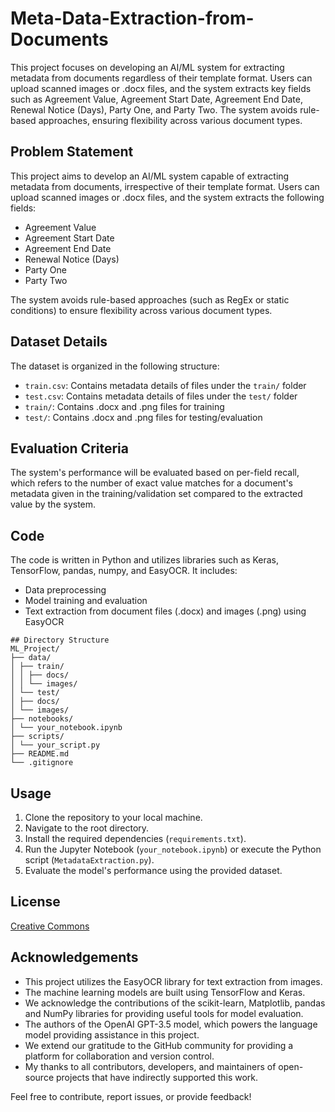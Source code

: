 # Meta-Data-Extraction-from-Documents
This project focuses on developing an AI/ML system for extracting metadata from documents regardless of their template format. Users can upload scanned images or .docx files, and the system extracts key fields such as Agreement Value, Agreement Start Date, Agreement End Date, Renewal Notice (Days), Party One, and Party Two. The system avoids rule-based approaches, ensuring flexibility across various document types.

## Problem Statement
This project aims to develop an AI/ML system capable of extracting metadata from documents, irrespective of their template format. Users can upload scanned images or .docx files, and the system extracts the following fields:
- Agreement Value
- Agreement Start Date
- Agreement End Date
- Renewal Notice (Days)
- Party One
- Party Two

The system avoids rule-based approaches (such as RegEx or static conditions) to ensure flexibility across various document types.

## Dataset Details
The dataset is organized in the following structure:
- `train.csv`: Contains metadata details of files under the `train/` folder
- `test.csv`: Contains metadata details of files under the `test/` folder
- `train/`: Contains .docx and .png files for training
- `test/`: Contains .docx and .png files for testing/evaluation

## Evaluation Criteria
The system's performance will be evaluated based on per-field recall, which refers to the number of exact value matches for a document's metadata given in the training/validation set compared to the extracted value by the system.

## Code
The code is written in Python and utilizes libraries such as Keras, TensorFlow, pandas, numpy, and EasyOCR. It includes:
- Data preprocessing
- Model training and evaluation
- Text extraction from document files (.docx) and images (.png) using EasyOCR

```
## Directory Structure
ML_Project/
├── data/
│ ├── train/
│ │ ├── docs/
│ │ └── images/
│ └── test/
│ ├── docs/
│ └── images/
├── notebooks/
│ └── your_notebook.ipynb
├── scripts/
│ └── your_script.py
├── README.md
└── .gitignore
```

## Usage
1. Clone the repository to your local machine.
2. Navigate to the root directory.
3. Install the required dependencies (`requirements.txt`).
4. Run the Jupyter Notebook (`your_notebook.ipynb`) or execute the Python script (`MetadataExtraction.py`).
5. Evaluate the model's performance using the provided dataset.

## License
[Creative Commons](LICENSE)

## Acknowledgements
- This project utilizes the EasyOCR library for text extraction from images.
- The machine learning models are built using TensorFlow and Keras.
- We acknowledge the contributions of the scikit-learn, Matplotlib, pandas and NumPy libraries for providing useful tools for model evaluation.
- The authors of the OpenAI GPT-3.5 model, which powers the language model providing assistance in this project.
- We extend our gratitude to the GitHub community for providing a platform for collaboration and version control.
- My thanks to all contributors, developers, and maintainers of open-source projects that have indirectly supported this work.

Feel free to contribute, report issues, or provide feedback!







